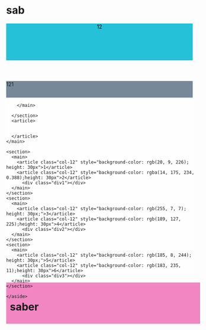 # sab
<!DOCTYPE html>
<html lang="fa">
<head>
  <meta charset="UTF-8">
  <meta name="viewport" content="width=device-width, initial-scale=1.0">
  <title>صابر صفایی</title>
  <style>
    .container {
      width: 101%;
    
    }
    .footer-container{
      background-color: #f286c3;
      padding: 10px;
      width: 100%;
     
    }
    .main-container {
      display: flex;
      
    
    }
    .content{
      flex: 1;
      background-color: #ffffffb8;
      height: 501px;



    }
    .div2{
      width: 375px;
      height: 441px;
      background-color: darkgreen;
    }
   
    
   
    .div1{
        width: 375px;
        height: 441px;
        background-color: rgb(179, 0, 255);
    }
    .div3{
      background-color: black;
      width: 375px;
      height: 441px;
    }
    

    

      
    
  </style>
</head>
<body>
<link rel="stylesheet" href="new.css">
<header>
  <section  class="col-12" style="background-color:rgba(8, 185, 212, 0.886); height: 100px; color:rgb(0, 0, 0)">12</section>
</header>
  <div>
    <article class="col-12" style="background-color: lightslategray;height: 45px;">121</article>
  </div>


  <div class="container main-container">
    <main class="content">
      <section>
        <main>
     
        </main>
        
      </section>
      <article>
        
       
      </article>
    </main>

    <section>
      <main>
        <article class="col-12" style="background-color: rgb(20, 9, 226); height: 30px">1</article>
        <article class="col-12" style="background-color: rgba(14, 175, 234, 0.388);height: 30px">2</article>
          <div class="div1"></div>
      </main>
    </section>
    <section>
      <main>
        <article class="col-12" style="background-color: rgb(255, 7, 7); height: 30px;">3</article>
        <article class="col-12" style="background-color: rgb(189, 127, 225);height: 30px">4</article>
          <div class="div2"></div>
      </main>
    </section>
    <section>
      <main>
        <article class="col-12" style="background-color: rgb(185, 8, 244); height: 30px;">5</article>
        <article class="col-12" style="background-color: rgb(183, 235, 11);height: 30px">6</article>
          <div class="div3"></div>
      </main>
    </section>

     
<section>
  <main>

  </main>
</section>
        

    </aside>
  </div>

  <div class="container footer-container">
    <footer>
      <h1>saber</h1>
    </footer>
  </div>

</body>
</html>
